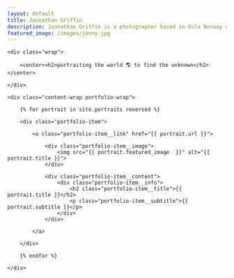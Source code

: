 ```yaml
---
layout: default
title: Jonnathan Griffin
description: Jonnathan Griffin is a photographer based in Oslo Norway who focuses on landscape and nature photography.
featured_image: /images/jonny.jpg
---
```


<section class="intro">

	<div class="wrap">

		<center><h2>portraiting the world 🌎 to find the unknown</h2></center>

	</div>

</section>

<section class="portfolio">

	<div class="content-wrap portfolio-wrap">

		{% for portrait in site.portraits reversed %}

		<div class="portfolio-item">

			<a class="portfolio-item__link" href="{{ portrait.url }}">

				<div class="portfolio-item__image">
					<img src="{{ portrait.featured_image  }}" alt="{{ portrait.title }}">
				</div>

				<div class="portfolio-item__content">
					<div class="portfolio-item__info">
						<h2 class="portfolio-item__title">{{ portrait.title }}</h2>
						<p class="portfolio-item__subtitle">{{ portrait.subtitle }}</p>
					</div>
				</div>

			</a>

		</div>

		{% endfor %}

	</div>

</section>
